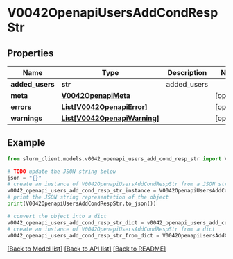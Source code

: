 # V0042OpenapiUsersAddCondRespStr


## Properties

Name | Type | Description | Notes
------------ | ------------- | ------------- | -------------
**added_users** | **str** | added_users | 
**meta** | [**V0042OpenapiMeta**](V0042OpenapiMeta.md) |  | [optional] 
**errors** | [**List[V0042OpenapiError]**](V0042OpenapiError.md) |  | [optional] 
**warnings** | [**List[V0042OpenapiWarning]**](V0042OpenapiWarning.md) |  | [optional] 

## Example

```python
from slurm_client.models.v0042_openapi_users_add_cond_resp_str import V0042OpenapiUsersAddCondRespStr

# TODO update the JSON string below
json = "{}"
# create an instance of V0042OpenapiUsersAddCondRespStr from a JSON string
v0042_openapi_users_add_cond_resp_str_instance = V0042OpenapiUsersAddCondRespStr.from_json(json)
# print the JSON string representation of the object
print(V0042OpenapiUsersAddCondRespStr.to_json())

# convert the object into a dict
v0042_openapi_users_add_cond_resp_str_dict = v0042_openapi_users_add_cond_resp_str_instance.to_dict()
# create an instance of V0042OpenapiUsersAddCondRespStr from a dict
v0042_openapi_users_add_cond_resp_str_from_dict = V0042OpenapiUsersAddCondRespStr.from_dict(v0042_openapi_users_add_cond_resp_str_dict)
```
[[Back to Model list]](../README.md#documentation-for-models) [[Back to API list]](../README.md#documentation-for-api-endpoints) [[Back to README]](../README.md)


